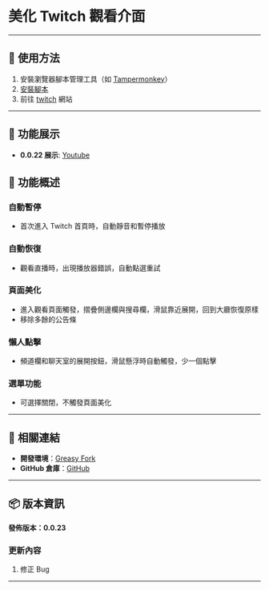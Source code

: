 # **美化 Twitch 觀看介面**

---

## **👻 使用方法**

1. 安裝瀏覽器腳本管理工具（如 [Tampermonkey](https://chrome.google.com/webstore/detail/tampermonkey/dhdgffkkebhmkfjojejmpbldmpobfkfo)）
2. [安裝腳本](https://update.greasyfork.org/scripts/472085/Twitch%20Beautify.user.js)
3. 前往 [twitch](https://www.twitch.tv/) 網站

---

## **👀 功能展示**

- **0.0.22 展示**: [Youtube](https://www.youtube.com/watch?v=A60sH0CR_vA)


## **📜 功能概述**

### **自動暫停**
- 首次進入 Twitch 首頁時，自動靜音和暫停播放

### **自動恢復**
- 觀看直播時，出現播放器錯誤，自動點選重試

### **頁面美化**
- 進入觀看頁面觸發，摺疊側邊欄與搜尋欄，滑鼠靠近展開，回到大廳恢復原樣
- 移除多餘的公告條

### **懶人點擊**
- 頻道欄和聊天室的展開按鈕，滑鼠懸浮時自動觸發，少一個點擊

### **選單功能**
- 可選擇關閉，不觸發頁面美化

---

## **🔗 相關連結**

- **開發環境**：[Greasy Fork](https://greasyfork.org/zh-TW/users/989635-canaan-hs)  
- **GitHub 倉庫**：[GitHub](https://github.com/Canaan-HS/MonkeyScript/tree/main/TwitchBeautify)

---

## **📦 版本資訊**

**發佈版本：0.0.23** 

### **更新內容**
1. 修正 Bug

---
